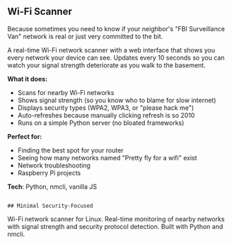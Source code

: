 ## Wi-Fi Scanner

Because sometimes you need to know if your neighbor's "FBI Surveillance Van" network is real or just very committed to the bit.

A real-time Wi-Fi network scanner with a web interface that shows you every network your device can see. Updates every 10 seconds so you can watch your signal strength deteriorate as you walk to the basement.

**What it does:**
- Scans for nearby Wi-Fi networks
- Shows signal strength (so you know who to blame for slow internet)
- Displays security types (WPA2, WPA3, or "please hack me")
- Auto-refreshes because manually clicking refresh is so 2010
- Runs on a simple Python server (no bloated frameworks)

**Perfect for:**
- Finding the best spot for your router
- Seeing how many networks named "Pretty fly for a wifi" exist
- Network troubleshooting
- Raspberry Pi projects

**Tech**: Python, nmcli, vanilla JS
```

## Minimal Security-Focused
```
Wi-Fi network scanner for Linux. Real-time monitoring of nearby networks with signal strength and security protocol detection. Built with Python and nmcli.
